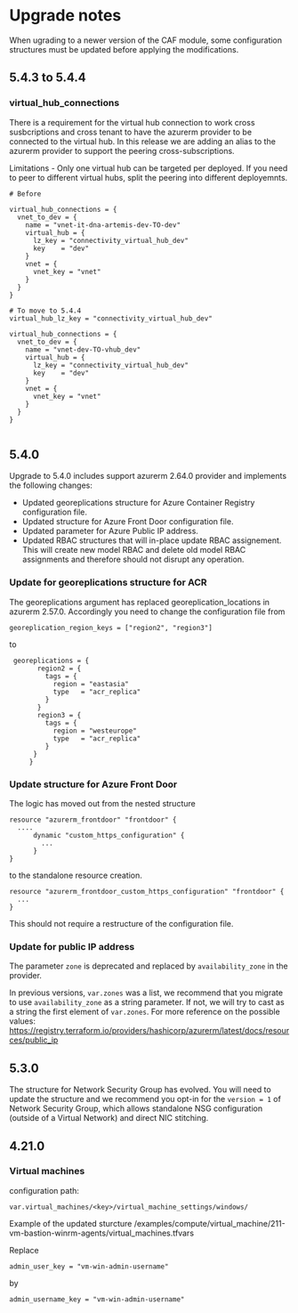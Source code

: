 # Upgrade notes

When ugrading to a newer version of the CAF module, some configuration structures must be updated before applying the modifications.

## 5.4.3 to 5.4.4

### virtual_hub_connections
There is a requirement for the virtual hub connection to work cross susbcriptions and cross tenant to have the azurerm provider to be connected to the virtual hub. In this release we are adding an alias to the azurerm provider to support the peering cross-subscriptions.

Limitations - Only one virtual hub can be targeted per deployed. If you need to peer to different virtual hubs, split the peering into different deployemnts.

```hcl
# Before

virtual_hub_connections = {
  vnet_to_dev = {
    name = "vnet-it-dna-artemis-dev-TO-dev"
    virtual_hub = {
      lz_key = "connectivity_virtual_hub_dev"
      key    = "dev"
    }
    vnet = {
      vnet_key = "vnet"
    }
  }
}

# To move to 5.4.4
virtual_hub_lz_key = "connectivity_virtual_hub_dev"

virtual_hub_connections = {
  vnet_to_dev = {
    name = "vnet-dev-TO-vhub_dev"
    virtual_hub = {
      lz_key = "connectivity_virtual_hub_dev"
      key    = "dev"
    }
    vnet = {
      vnet_key = "vnet"
    }
  }
}


```

## 5.4.0

Upgrade to 5.4.0 includes support azurerm 2.64.0 provider and implements the following changes:
- Updated georeplications structure for Azure Container Registry configuration file.
- Updated structure for Azure Front Door configuration file.
- Updated parameter for Azure Public IP address.
- Updated RBAC structures that will in-place update RBAC assignement. This will create new model RBAC and delete old model RBAC assignments and therefore should not disrupt any operation.

### Update for georeplications structure for ACR
The georeplications argument has replaced georeplication_locations in azurerm 2.57.0. Accordingly you need to change the configuration file from

```
georeplication_region_keys = ["region2", "region3"]
```
to
```
 georeplications = {
       region2 = {
         tags = {
           region = "eastasia"
           type   = "acr_replica"
         }
       }
       region3 = {
         tags = {
           region = "westeurope"
           type   = "acr_replica"
         }
      }
     }
```

### Update structure for Azure Front Door
The logic has moved out from the nested structure

```
resource "azurerm_frontdoor" "frontdoor" {
  ....
      dynamic "custom_https_configuration" {
        ...
      }
}
```

to the standalone resource creation.

```
resource "azurerm_frontdoor_custom_https_configuration" "frontdoor" {
  ...
}
```
This should not require a restructure of the configuration file.

### Update for public IP address
The parameter ```zone``` is deprecated and replaced by ```availability_zone``` in the provider.

In previous versions, ```var.zones``` was a list, we recommend that you migrate to use ```availability_zone``` as a string parameter. If not, we will try to cast as a string the first element of  ```var.zones```. For more reference on the possible values: https://registry.terraform.io/providers/hashicorp/azurerm/latest/docs/resources/public_ip


## 5.3.0

The structure for Network Security Group has evolved. You will need to update the structure and we recommend you opt-in for the ```version = 1``` of Network Security Group, which allows standalone NSG configuration (outside of a Virtual Network) and direct NIC stitching.


## 4.21.0

### Virtual machines
configuration path:
```hcl
var.virtual_machines/<key>/virtual_machine_settings/windows/
```

Example of the updated sturcture
/examples/compute/virtual_machine/211-vm-bastion-winrm-agents/virtual_machines.tfvars

Replace
```hcl
admin_user_key = "vm-win-admin-username"
```

by
```hcl
admin_username_key = "vm-win-admin-username"
```